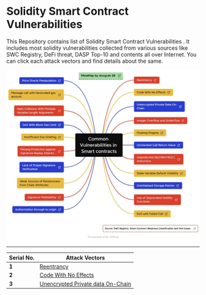 # Solidity Smart Contract Vulnerabilities 

This Repository contains list of Solidity Smart Contract Vulnerabilities . It includes most solidity vulnerabilities collected from various sources like SWC Registry, DeFi threat, DASP Top-10 and contents all over Internet. You can click each attack vectors and find details about the same.


![](/img/Vulnerabilities_Vectors.png)

---
Serial No. | Attack Vectors
--- | ---
**1** | [Reentrancy](data/1.md)
**2** | [Code With No Effects](data/2.md)
**3** | [Unencrypted Private data On-Chain](data/3.md)

